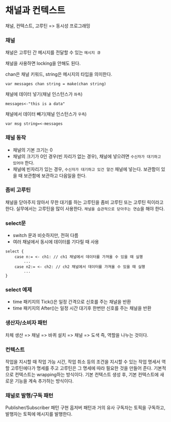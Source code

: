 # 채널과 컨텍스트
채널, 컨텍스트, 고루틴 => 동시성 프로그래밍

### 채널
채널은 고루틴 간 메시지를 전달할 수 있는 `메시지 큐`  

채널을 사용하면 locking을 안해도 된다. 

chan은 채널 키워드, string은 메시지의 타입을 의미한다. 
```
var messages chan string = make(chan string)
```

채널에 데이터 넣기(채널 인스턴스가 `좌측`) 
```
messages<-"this is a data"
```

채널에서 데이터 빼기(채널 인스턴스가 `우측`) 
```
var msg string=<-messages
```

### 채널 동작 
- 채널의 기본 크기는 0
- 채널의 크기가 0인 경우(빈 자리가 없는 경우), 채널에 넣으려면 `수신자가 대기하고 있어야` 한다. 
- 채널에 빈자리가 있는 경우, `수신자가 대기하고 있건 말건` 채널에 넣는다. 
보관함이 있을 때 보관함에 보관하고 다음일을 한다. 


### 좀비 고루틴
채널을 닫아주지 않아서 무한 대기를 하는 고루틴을 좀비 고루틴 또는 고루틴 릭이라고 한다. 
실무에서는 고루틴을 많이 사용한다. 
`채널을 습관적으로 닫아주는 연습`을 해야 한다.


### select문
- switch 문과 비슷하지만, 전혀 다름
- 여러 채널에서 동시에 데이터를 기다릴 때 사용
```
select {
    case n:= <- ch1: // ch1 채널에서 데이터를 가져올 수 있을 때 실행 
        ...
    case n2:= <- ch2: // ch2 채널에서 데이터를 가져올 수 있을 때 실행 
        ...
}

```

### select 예제 
- time 패키지의 Tick()은 일정 간격으로 신호를 주는 채널을 반환
- time 패키지의 After()는 일정 시간 대기후 한번만 신호를 주는 채널을 반환 

### 생산자/소비자 패턴
차체 생산 => 채널 => 바퀴 설치 => 채널 => 도색 
즉, 역할을 나누는 것이다. 


### 컨텍스트
작업을 지시할 때 작업 가능 시간, 작업 취소 등의 조건을 지시할 수 있는 작업 명세서 역할 
고루틴에다가 명세를 주고 고루틴은 그 명세에 따라 필요한 것을 만들어 준다. 
기본적으로 컨텍스트는 wrapping하는 방식이다.
기본 컨텍스트 생성 후, 기본 컨텍스트에 새로운 기능을 계속 추가하는 방식이다. 


### 채널로 발행/구독 패턴
Publisher/Subscriber 패턴 구현
옵저버 패턴과 거의 유사 
구독자는 토픽을 구독하고, 
발행자는 토픽에 메시지를 발행한다. 